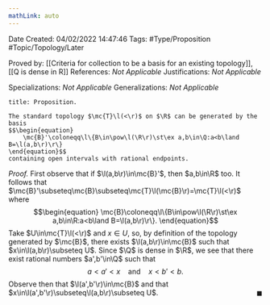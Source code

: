```yaml
---
mathLink: auto
---
```


<div class="topSpace"></div>

Date Created: 04/02/2022 14:47:46
Tags: #Type/Proposition #Topic/Topology/Later

Proved by: [[Criteria for collection to be a basis for an existing topology]], [[Q is dense in R]]
References: <i>Not Applicable</i>
Justifications: <i>Not Applicable</i>

Specializations: <i>Not Applicable</i>
Generalizations: <i>Not Applicable</i>

``` ad-Proposition
title: Proposition.

The standard topology $\mc{T}\l(<\r)$ on $\R$ can be generated by the basis
$$\begin{equation}
    \mc{B}'\coloneqq\l\{B\in\pow\l(\R\r)\st\ex a,b\in\Q:a<b\land B=\l(a,b\r)\r\}
\end{equation}$$
containing open intervals with rational endpoints.

```

<i>Proof.</i> First observe that if $\l(a,b\r)\in\mc{B}'$, then $a,b\in\R$ too. It follows that $\mc{B}'\subseteq\mc{B}\subseteq\mc{T}\l(\mc{B}\r)=\mc{T}\l(<\r)$ where
$$\begin{equation}
    \mc{B}\coloneqq\l\{B\in\pow\l(\R\r)\st\ex a,b\in\R:a<b\land B=\l(a,b\r)\r\}.
\end{equation}$$
Take $U\in\mc{T}\l(<\r)$ and $x\in U$, so, by definition of the topology generated by $\mc{B}$, there exists $\l(a,b\r)\in\mc{B}$ such that $x\in\l(a,b\r)\subseteq U$. Since $\Q$ is dense in $\R$, we see that there exist rational numbers $a',b'\in\Q$ such that
$$\begin{equation}
    a<a'<x\ \ \ \ \textrm{and}\ \ \ \ x<b'<b.
\end{equation}$$
Observe then that $\l(a',b'\r)\in\mc{B}$ and that $x\in\l(a',b'\r)\subseteq\l(a,b\r)\subseteq U$.<span style="float:right;">$\blacksquare$</span>
